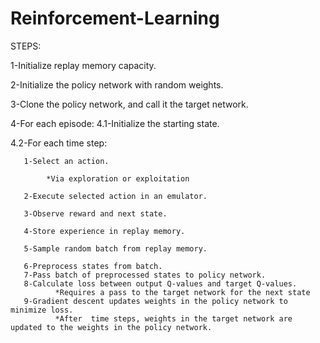 # Reinforcement-Learning

STEPS:

1-Initialize replay memory capacity.

2-Initialize the policy network with random weights.

3-Clone the policy network, and call it the target network.

4-For each episode:
  4.1-Initialize the starting state.
  
  4.2-For each time step:
  
       1-Select an action.
       
            *Via exploration or exploitation
            
       2-Execute selected action in an emulator.
       
       3-Observe reward and next state.
       
       4-Store experience in replay memory.
       
       5-Sample random batch from replay memory.
       
       6-Preprocess states from batch.
       7-Pass batch of preprocessed states to policy network.
       8-Calculate loss between output Q-values and target Q-values.
              *Requires a pass to the target network for the next state
       9-Gradient descent updates weights in the policy network to minimize loss.
              *After  time steps, weights in the target network are updated to the weights in the policy network.
        
        
